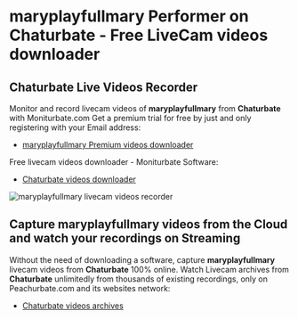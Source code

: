 # maryplayfullmary Performer on Chaturbate - Free LiveCam videos downloader

## Chaturbate Live Videos Recorder

Monitor and record livecam videos of **maryplayfullmary** from **Chaturbate** with Moniturbate.com
Get a premium trial for free by just and only registering with your Email address:
* [maryplayfullmary Premium videos downloader](https://moniturbate.com/request-demo-licence-key.html)

Free livecam videos downloader - Moniturbate Software:
* [Chaturbate videos downloader](https://moniturbate.com/moniturbate-download-software.html)

![maryplayfullmary livecam videos recorder](https://peachurnet.com/templates/moniturbate-software.png)


## Capture maryplayfullmary videos from the Cloud and watch your recordings on Streaming

Without the need of downloading a software, capture **maryplayfullmary** livecam videos from **Chaturbate** 100% online.
Watch Livecam archives from **Chaturbate** unlimitedly from thousands of existing recordings, only on Peachurbate.com and its websites network:
* [Chaturbate videos archives](https://peachurnet.com/)